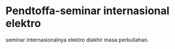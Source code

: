 # Pendtoffa-seminar internasional elektro
 seminar internasionalnya elektro diakhir masa perkuliahan.

